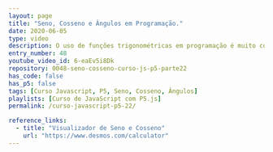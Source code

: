 ```yaml
---
layout: page
title: "Seno, Cosseno e Ângulos em Programação."
date: 2020-06-05
type: video
description: O uso de funções trigonométricas em programação é muito comum, então neste vídeo tento relembrar o básico sobre Seno, Cosseno e ângulos que aprendemos na escola. É muito importante dominar esse assunto.
entry_number: 48
youtube_video_id: 6-eaEv5i8Dk
repository: 0048-seno-cosseno-curso-js-p5-parte22
has_code: false
has_p5: false
tags: [Curso Javascript, P5, Seno, Cosseno, Ângulos]
playlists: [Curso de JavaScript com P5.js]
permalink: /curso-javascript-p5-22/

reference_links:
  - title: "Visualizador de Seno e Cosseno"
    url: "https://www.desmos.com/calculator"
---
```


